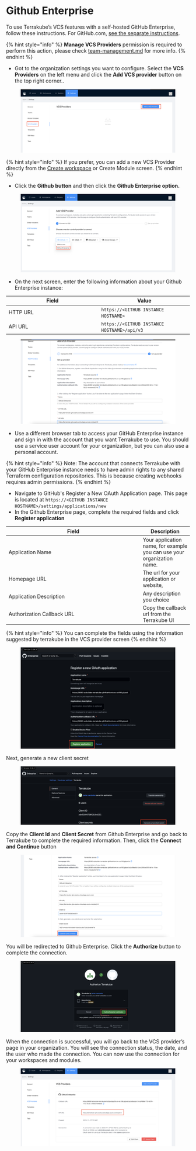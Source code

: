# Github Enterprise

To use Terrakube’s VCS features with a self-hosted GitHub Enterprise, follow these instructions.  For GitHub.com, [see the separate instructions](github.com.md).

{% hint style="info" %}
**Manage VCS Providers** permission is required to perform this action, please check [team-management.md](../organizations/team-management.md "mention") for more info.
{% endhint %}

* Got to the organization settings you want to configure.  Select the **VCS Providers** on the left menu and click the **Add VCS provider** button on the top right corner..

<figure><img src="../../.gitbook/assets/image (359).png" alt=""><figcaption></figcaption></figure>

{% hint style="info" %}
If you prefer, you can add a new VCS Provider directly from the [Create workspace](../workspaces/creating-workspaces.md) or Create Module screen.&#x20;
{% endhint %}

* Click the **Github button** and then click the **Github Enterprise option.**

<figure><img src="../../.gitbook/assets/image (357).png" alt=""><figcaption></figcaption></figure>

* On the next screen, enter the following information about your Github Enterprise instance:

<table><thead><tr><th width="240">Field </th><th>Value</th></tr></thead><tbody><tr><td>HTTP URL</td><td><code>https://&#x3C;GITHUB INSTANCE HOSTNAME></code></td></tr><tr><td>API URL</td><td><code>https://&#x3C;GITHUB INSTANCE HOSTNAME>/api/v3</code></td></tr></tbody></table>

<figure><img src="../../.gitbook/assets/image (360).png" alt=""><figcaption></figcaption></figure>

* Use a different browser tab to access your GitHub Enterprise instance and sign in with the account that you want Terrakube to use. You should use a service user account for your organization, but you can also use a personal account.

{% hint style="info" %}
Note: The account that connects Terrakube with your GitHub Enterprise instance needs to have admin rights to any shared Terraform configuration repositories. This is because creating webhooks requires admin permissions.
{% endhint %}

* Navigate to GitHub's Register a New OAuth Application page. This page is located at `https://<GITHUB INSTANCE HOSTNAME>/settings/applications/new`
* In the Github Enterprise page, complete the required fields and click **Register application**

<table><thead><tr><th width="354">Field</th><th>Description</th></tr></thead><tbody><tr><td>Application Name</td><td>Your application name, for example you can use your organization name.</td></tr><tr><td>Homepage URL</td><td>The url for your application or website,</td></tr><tr><td>Application Description</td><td>Any description you choice</td></tr><tr><td>Authorization Callback URL</td><td>Copy the callback url from the Terrakube UI</td></tr></tbody></table>

{% hint style="info" %}
You can complete the fields using the information suggested by terrakube in the VCS provider screen
{% endhint %}



<figure><img src="../../.gitbook/assets/image (361).png" alt=""><figcaption></figcaption></figure>

Next, generate a new client secret

<figure><img src="../../.gitbook/assets/image (362).png" alt=""><figcaption></figcaption></figure>

Copy the  **Client Id**  and **Client Secret** from Github Enterprise and go back to Terrakube to complete the required information. Then, click the **Connect and Continue** button

<figure><img src="../../.gitbook/assets/image (363).png" alt=""><figcaption></figcaption></figure>

You will be redirected to Github Enterprise. Click the **Authorize** button to complete the connection.

<figure><img src="../../.gitbook/assets/image (364).png" alt=""><figcaption></figcaption></figure>

When the connection is successful, you will go back to the VCS provider’s page in your organization. You will see the connection status, the date, and the user who made the connection. You can now use the connection for your workspaces and modules.

<figure><img src="../../.gitbook/assets/Screenshot 2023-11-27 at 16.51.36.png" alt=""><figcaption></figcaption></figure>

